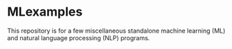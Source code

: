 # MLexamples
This repository is for a few miscellaneous standalone machine learning (ML) and natural language processing (NLP) programs. 
